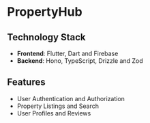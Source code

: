 # PropertyHub

## Technology Stack

- **Frontend**: Flutter, Dart and Firebase
- **Backend**: Hono, TypeScript, Drizzle and Zod

## Features

- User Authentication and Authorization
- Property Listings and Search
- User Profiles and Reviews
